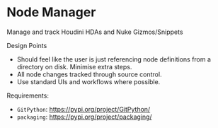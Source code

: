 # Node Manager
Manage and track Houdini HDAs and Nuke Gizmos/Snippets

Design Points
- Should feel like the user is just referencing node definitions from a directory on disk. Minimise extra steps.
- All node changes tracked through source control.
- Use standard UIs and workflows where possible.

Requirements:
- `GitPython`: https://pypi.org/project/GitPython/
- `packaging`: https://pypi.org/project/packaging/